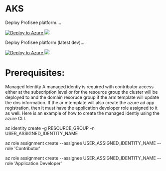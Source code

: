# AKS

Deploy Profisee platform....

[![Deploy to Azure](https://aka.ms/deploytoazurebutton)](https://portal.azure.com/#create/Microsoft.Template/uri/https%3A%2F%2Fraw.githubusercontent.com%2FProfiseeGroup%2Faks%2Fmaster%2Fazuredeploy.json)<a href="http://armviz.io/#/?load=https%3A%2F%2Fraw.githubusercontent.com%2FProfiseeGroup%2Faks%2Fmaster%2Fazuredeploy.json" target="_blank">
  <img src="http://armviz.io/visualizebutton.png"/>
</a>


Deploy Profisee platform (latest dev)....

[![Deploy to Azure](https://aka.ms/deploytoazurebutton)](https://portal.azure.com/#create/Microsoft.Template/uri/https%3A%2F%2Fraw.githubusercontent.com%2FProfiseeGroup%2Faks%2Fmaster%2Fazuredeploydev.json)<a href="http://armviz.io/#/?load=https%3A%2F%2Fraw.githubusercontent.com%2FProfiseeGroup%2Faks%2Fmaster%2Fazuredeploydev.json" target="_blank">
  <img src="http://armviz.io/visualizebutton.png"/>
</a>

# Prerequisites:

Managed Identity
A managed identiy is required with contributor access either at the subscription level or for the resource group the cluster will be deployed to and the domain resoruce group if the arm template will update the dns information.  If the ar mtemplate will also create the azure ad app registration, then it must have the application developer role assigned to it as well.  Here is an example of how to create the managed identiy using the azure CLI.


  az identity create -g RESOURCE_GROUP -n USER_ASSIGNED_IDENTITY_NAME
  
  az role assignment create --assignee USER_ASSIGNED_IDENTITY_NAME --role 'Contributor'
  
  az role assignment create --assignee USER_ASSIGNED_IDENTITY_NAME --role 'Application Developer'
